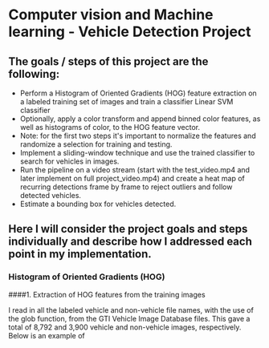 # Computer vision and Machine learning - Vehicle Detection Project

## The goals / steps of this project are the following:

* Perform a Histogram of Oriented Gradients (HOG) feature extraction on a labeled training set of images and train a classifier Linear SVM classifier
* Optionally, apply a color transform and append binned color features, as well as histograms of color, to the HOG feature vector. 
* Note: for the first two steps it's important to normalize the features and randomize a selection for training and testing.
* Implement a sliding-window technique and use the trained classifier to search for vehicles in images.
* Run the pipeline on a video stream (start with the test_video.mp4 and later implement on full project_video.mp4) and create a heat map of recurring detections frame by frame to reject outliers and follow detected vehicles.
* Estimate a bounding box for vehicles detected.

## Here I will consider the project goals and steps individually and describe how I addressed each point in my implementation.

### Histogram of Oriented Gradients (HOG)

####1. Extraction of HOG features from the training images

I read in all the labeled vehicle and non-vehicle file names, with the use of the glob function, from the GTI Vehicle Image Database files. This gave a total of 8,792 and 3,900 vehicle and non-vehicle images, respectively. Below is an example of 
